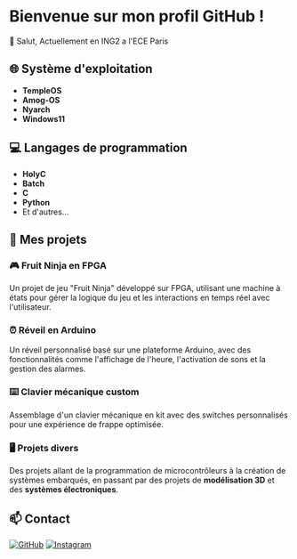 # Bienvenue sur mon profil GitHub !

👋 Salut, Actuellement en ING2 a l'ECE Paris

## 🌐 Système d'exploitation
- **TempleOS**
- **Amog-OS**
- **Nyarch**
- **Windows11**

## 💻 Langages de programmation
- **HolyC**
- **Batch**
- **C**
- **Python**
- Et d'autres...

## 🚀 Mes projets
### 🎮 **Fruit Ninja en FPGA**
Un projet de jeu "Fruit Ninja" développé sur FPGA, utilisant une machine à états pour gérer la logique du jeu et les interactions en temps réel avec l'utilisateur.

### ⏰ **Réveil en Arduino**
Un réveil personnalisé basé sur une plateforme Arduino, avec des fonctionnalités comme l'affichage de l'heure, l'activation de sons et la gestion des alarmes.

### ⌨️ **Clavier mécanique custom**
Assemblage d'un clavier mécanique en kit avec des switches personnalisés pour une expérience de frappe optimisée.

### 🖥️ **Projets divers**
Des projets allant de la programmation de microcontrôleurs à la création de systèmes embarqués, en passant par des projets de **modélisation 3D** et des **systèmes électroniques**.


## 📫 Contact

[![GitHub](https://img.shields.io/badge/GitHub-@Jujux167?style=social&logo=github)](https://github.com/Jujux167)
[![Instagram](https://img.shields.io/badge/Instagram-@julien_levrier-purple?style=social&logo=instagram)](https://www.instagram.com/julien_levrier/)

